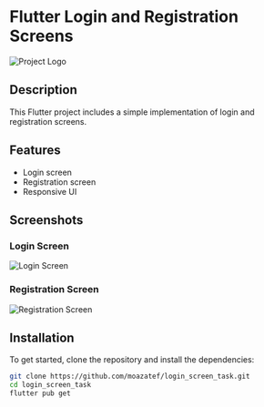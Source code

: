 # Flutter Login and Registration Screens

![Project Logo](./assets/images/logo.PNG)

## Description

This Flutter project includes a simple implementation of login and registration screens.

## Features

- Login screen
- Registration screen
- Responsive UI

## Screenshots

### Login Screen
![Login Screen](./assets/images/log.JPG)

### Registration Screen
![Registration Screen](//assets/images/reg.JPG)

## Installation

To get started, clone the repository and install the dependencies:

```sh
git clone https://github.com/moazatef/login_screen_task.git
cd login_screen_task
flutter pub get
